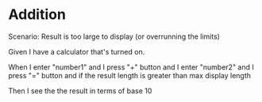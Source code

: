 # Addition

Scenario: Result is too large to display (or overrunning the limits)

  Given I have a calculator that's turned on.

  When I enter "number1"
  and I press "+" button
  and I enter "number2"
  and I press "=" button
  and if the result length is greater than max display length
  
  Then I see the the result in terms of base 10
